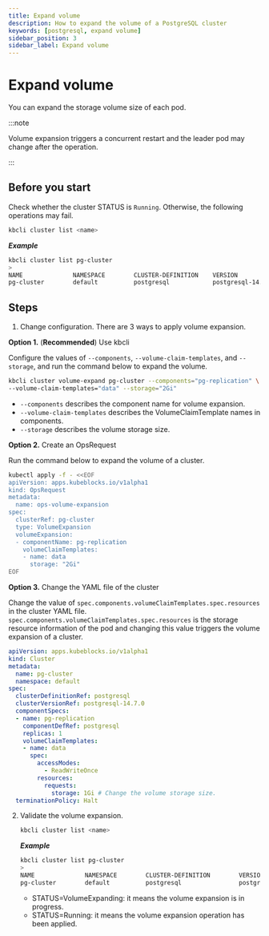 ```yaml
---
title: Expand volume
description: How to expand the volume of a PostgreSQL cluster
keywords: [postgresql, expand volume]
sidebar_position: 3
sidebar_label: Expand volume
---
```


# Expand volume

You can expand the storage volume size of each pod.

:::note

Volume expansion triggers a concurrent restart and the leader pod may change after the operation.

:::

## Before you start

Check whether the cluster STATUS is `Running`. Otherwise, the following operations may fail.

```bash
kbcli cluster list <name>
```

***Example***

```bash
kbcli cluster list pg-cluster
>
NAME              NAMESPACE        CLUSTER-DEFINITION    VERSION                  TERMINATION-POLICY        STATUS         CREATED-TIME
pg-cluster        default          postgresql            postgresql-14.7.0        Delete                    Running        Mar 3,2023 10:29 UTC+0800
```

## Steps

1. Change configuration. There are 3 ways to apply volume expansion.

  **Option 1.** (**Recommended**) Use kbcli

  Configure the values of `--components`, `--volume-claim-templates`, and `--storage`, and run the command below to expand the volume.

  ```bash
  kbcli cluster volume-expand pg-cluster --components="pg-replication" \
  --volume-claim-templates="data" --storage="2Gi"
  ```

   - `--components` describes the component name for volume expansion.
   - `--volume-claim-templates` describes the VolumeClaimTemplate names in components.
   - `--storage` describes the volume storage size.

  **Option 2.** Create an OpsRequest

  Run the command below to expand the volume of a cluster.

  ```bash
  kubectl apply -f - <<EOF
  apiVersion: apps.kubeblocks.io/v1alpha1
  kind: OpsRequest
  metadata:
    name: ops-volume-expansion
  spec:
    clusterRef: pg-cluster
    type: VolumeExpansion
    volumeExpansion:
    - componentName: pg-replication
      volumeClaimTemplates:
      - name: data
        storage: "2Gi"
  EOF
  ```

  **Option 3.** Change the YAML file of the cluster

  Change the value of `spec.components.volumeClaimTemplates.spec.resources` in the cluster YAML file. `spec.components.volumeClaimTemplates.spec.resources` is the storage resource information of the pod and changing this value triggers the volume expansion of a cluster.

  ```yaml
  apiVersion: apps.kubeblocks.io/v1alpha1
  kind: Cluster
  metadata:
    name: pg-cluster
    namespace: default
  spec:
    clusterDefinitionRef: postgresql
    clusterVersionRef: postgresql-14.7.0
    componentSpecs:
    - name: pg-replication
      componentDefRef: postgresql
      replicas: 1
      volumeClaimTemplates:
      - name: data
        spec:
          accessModes:
            - ReadWriteOnce
          resources:
            requests:
              storage: 1Gi # Change the volume storage size.
    terminationPolicy: Halt
  ```

2. Validate the volume expansion.

   ```bash
   kbcli cluster list <name>
   ```

   ***Example***

   ```bash
   kbcli cluster list pg-cluster
   >
   NAME              NAMESPACE        CLUSTER-DEFINITION        VERSION                  TERMINATION-POLICY        STATUS                 CREATED-TIME
   pg-cluster        default          postgresql                postgresql-14.7.0        Delete                    VolumeExpanding        Apr 10,2023 16:27 UTC+0800
   ```
   
   * STATUS=VolumeExpanding: it means the volume expansion is in progress.
   * STATUS=Running: it means the volume expansion operation has been applied.
